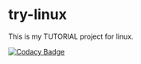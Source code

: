 # try-linux
This is my TUTORIAL project for linux.

[![Codacy Badge](https://api.codacy.com/project/badge/Grade/445b27d315eb4fadb91543eae1c31577)](https://www.codacy.com/manual/devlights/try-linux?utm_source=github.com&amp;utm_medium=referral&amp;utm_content=devlights/try-linux&amp;utm_campaign=Badge_Grade)
